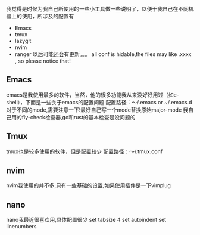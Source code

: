 我觉得是时候为我自己所使用的一些小工具做一些说明了，以便于我自己在不同机器上的使用，所涉及的配置有
- Emacs
- tmux
- lazygit
- nvim
- ranger
以后可能还会有更新。。。
all conf is hidable,the files may like .xxxx , so please notice that!
## Emacs
emacs是我使用最多的软件，当然，他的很多功能我从来没好好用过（如e-shell），下面是一些关于emacs的配置问题
配置路径：～/.emacs or ~/.emacs.d
对于不同的mode,需要注意一下!最好自己写一个mode替换原始major-mode
我自己用的fly-check检查器,go和rust的基本检查是没问题的

## Tmux
tmux也是较多使用的软件，但是配置较少
配置路径：～/.tmux.conf

## nvim
nvim我使用的并不多,只有一些基础的设置,如果使用插件是一下vimplug

## nano

nano我最近很喜欢用,具体配置很少
set tabsize 4
set autoindent
set linenumbers
